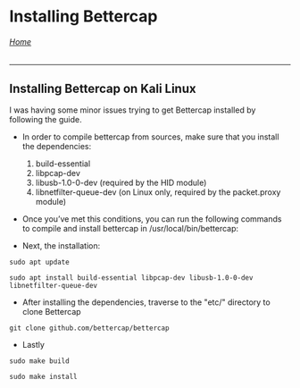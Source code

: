 # Installing Bettercap

###### [Home](https://eduardo-granados.github.io/)

---

## Installing Bettercap on Kali Linux


I was having some minor issues trying to get Bettercap installed by following the guide.

- In order to compile bettercap from sources, make sure that you install the dependencies:

    1. build-essential
    2. libpcap-dev
    3. libusb-1.0-0-dev (required by the HID module)
    4. libnetfilter-queue-dev (on Linux only, required by the packet.proxy module)

- Once you’ve met this conditions, you can run the following commands to compile and install bettercap in /usr/local/bin/bettercap:

- Next, the installation:

`sudo apt update`

`sudo apt install build-essential libpcap-dev libusb-1.0-0-dev libnetfilter-queue-dev`

- After installing the dependencies, traverse to the "etc/" directory to clone Bettercap

`git clone github.com/bettercap/bettercap`

- Lastly

`sudo make build`

`sudo make install`